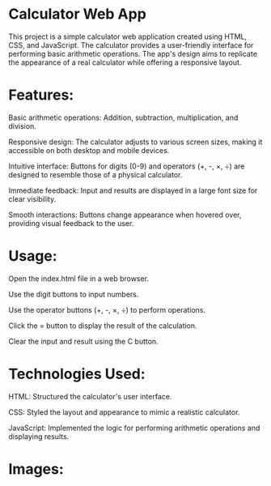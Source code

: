 # Calculator Web App

This project is a simple calculator web application created using HTML, CSS, and JavaScript. The calculator provides a user-friendly interface for performing basic arithmetic operations. The app's design aims to replicate the appearance of a real calculator while offering a responsive layout.

# Features:

Basic arithmetic operations: Addition, subtraction, multiplication, and division.

Responsive design: The calculator adjusts to various screen sizes, making it accessible on both desktop and mobile devices.

Intuitive interface: Buttons for digits (0-9) and operators (+, -, ×, ÷) are designed to resemble those of a physical calculator.

Immediate feedback: Input and results are displayed in a large font size for clear visibility.

Smooth interactions: Buttons change appearance when hovered over, providing visual feedback to the user.

# Usage:

Open the index.html file in a web browser.

Use the digit buttons to input numbers.

Use the operator buttons (+, -, ×, ÷) to perform operations.

Click the = button to display the result of the calculation.

Clear the input and result using the C button.

# Technologies Used:

HTML: Structured the calculator's user interface.

CSS: Styled the layout and appearance to mimic a realistic calculator.

JavaScript: Implemented the logic for performing arithmetic operations and displaying results.

# Images:
